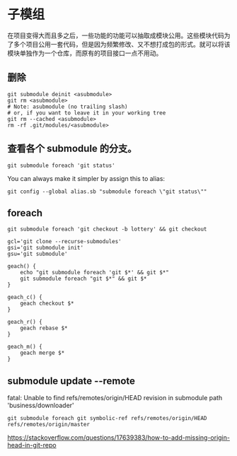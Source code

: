 # 子模组

在项目变得大而且多之后，一些功能的功能可以抽取成模块公用。这些模块代码为了多个项目公用一套代码，但是因为频繁修改、又不想打成包的形式。就可以将该模块单独作为一个仓库，而原有的项目接口一点不用动。

## 

## 删除

```
git submodule deinit <asubmodule>    
git rm <asubmodule>
# Note: asubmodule (no trailing slash)
# or, if you want to leave it in your working tree
git rm --cached <asubmodule>
rm -rf .git/modules/<asubmodule>
```

## 查看各个 submodule 的分支。

```shell
git submodule foreach 'git status'
```

You can always make it simpler by assign this to alias:

```shell
git config --global alias.sb "submodule foreach \"git status\""
```


## foreach

```
git submodule foreach 'git checkout -b lottery' && git checkout 

gcl='git clone --recurse-submodules'
gsi='git submodule init'
gsu='git submodule'

```

```shell
geach() {
    echo "git submodule foreach 'git $*' && git $*"
    git submodule foreach "git $*" && git $*
}

geach_c() {
    geach checkout $*
}

geach_r() {
    geach rebase $*
}

geach_m() {
    geach merge $*
}
```


## submodule update --remote 

fatal: Unable to find refs/remotes/origin/HEAD revision in submodule path 'business/downloader'


```
git submodule foreach git symbolic-ref refs/remotes/origin/HEAD refs/remotes/origin/master  
```

https://stackoverflow.com/questions/17639383/how-to-add-missing-origin-head-in-git-repo